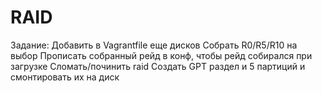 # RAID
Задание:
Добавить в Vagrantfile еще дисков
Собрать R0/R5/R10 на выбор
Прописать собранный рейд в конф, чтобы рейд собирался при загрузке
Сломать/починить raid
Создать GPT раздел и 5 партиций и смонтировать их на диск
